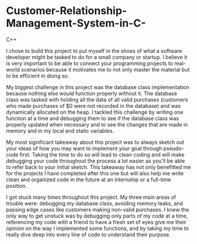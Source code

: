 # Customer-Relationship-Management-System-in-C-
C++

I chose to build this project to put myself in the shoes of what a software developer might be tasked to do for a small company or startup.
I believe it is very important to be able to connect your programming projects to real-world scenarios because it motivates me to not only master the material but to be efficient in doing so.

My biggest challenge in this project was the database class implementation because nothing else would function properly without it.
The database class was tasked with holding all the data of all valid purchases (customers who made purchases of $0 were not recorded in the database) and was dynamically allocated on the heap.
I tackled this challenge by writing one function at a time and debugging them to see if the database class was properly updated when necessary and 
to see the changes that are made in memory and in my local and static variables.

My most significant takeaway about this project was to always sketch out your ideas of how you may want to implement your goal through pseudo-code first.
Taking the time to do so will lead to clean coding and will make debugging your code throughout the process a lot easier as you'll be able to refer back to your initial sketch.
This takeaway has not only benefitted me for the projects I have completed after this one but will also help me write clean and organized code in the future at an internship or a full-time position.

I got stuck many times throughout this project. My three main areas of trouble were: debugging my database class, avoiding memory leaks, and passing edge cases like customers making non-valid purchases.
I knew the only way to get unstuck was by debugging only parts of my code at a time, referencing my code with a friend to have a fresh set of eyes give me their opinion on the way I implemented some functions,
and by taking my time to really dive deep into every line of code to understand their purpose.
